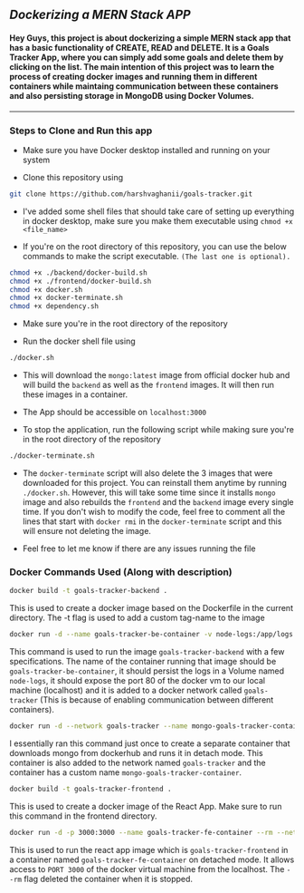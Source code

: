 ## ***Dockerizing a MERN Stack APP***

#### Hey Guys, this project is about dockerizing a simple MERN stack app that has a basic functionality of CREATE, READ and DELETE. It is a Goals Tracker App, where you can simply add some goals and delete them by clicking on the list. The main intention of this project was to learn the process of creating docker images and running them in different containers while maintaing communication between these containers and also persisting storage in MongoDB using Docker Volumes.

---

### Steps to Clone and Run this app

- Make sure you have Docker desktop installed and running on your system

- Clone this repository using 
```bash
git clone https://github.com/harshvaghanii/goals-tracker.git
```

- I've added some shell files that should take care of setting up everything in docker desktop, make sure you make them executable using `chmod +x <file_name>`

- If you're on the root directory of this repository, you can use the below commands to make the script executable. `(The last one is optional).`

```bash
chmod +x ./backend/docker-build.sh
chmod +x ./frontend/docker-build.sh
chmod +x docker.sh
chmod +x docker-terminate.sh
chmod +x dependency.sh
```

- Make sure you're in the root directory of the repository

- Run the docker shell file using
```bash 
./docker.sh
```

- This will download the `mongo:latest` image from official docker hub and will build the `backend` as well as the `frontend` images. It will then run these images in a container.

- The App should be accessible on `localhost:3000`

- To stop the application, run the following script while making sure you're in the root directory of the repository
```bash
./docker-terminate.sh
```

- The `docker-terminate` script will also delete the 3 images that were downloaded for this project. You can reinstall them anytime by running `./docker.sh`. However, this will take some time since it installs `mongo` image and also rebuilds the `frontend` and the `backend` image every single time. If you don't wish to modify the code, feel free to comment all the lines that start with `docker rmi` in the `docker-terminate` script and this will ensure not deleting the image.

- Feel free to let me know if there are any issues running the file


### Docker Commands Used (Along with description)

```bash
docker build -t goals-tracker-backend .
```

This is used to create a docker image based on the Dockerfile in the current directory. The -t flag is used to add a custom tag-name to the image

```bash
docker run -d --name goals-tracker-be-container -v node-logs:/app/logs -p 80:80 --rm --network goals-tracker goals-tracker-backend
```

This command is used to run the image `goals-tracker-backend` with a few specifications. The name of the container running that image should be `goals-tracker-be-container`, it should persist the logs in a Volume named `node-logs`, it should expose the port 80 of the docker vm to our local machine (localhost) and it is added to a docker network called `goals-tracker` (This is because of enabling communication between different containers).

```bash
docker run -d --network goals-tracker --name mongo-goals-tracker-container mongo
```

I essentially ran this command just once to create a separate container that downloads mongo from dockerhub and runs it in detach mode. This container is also added to the network named `goals-tracker` and the container has a custom name `mongo-goals-tracker-container`.

```bash
docker build -t goals-tracker-frontend .
```

This is used to create a docker image of the React App. Make sure to run this command in the frontend directory.

```bash
docker run -d -p 3000:3000 --name goals-tracker-fe-container --rm --network goals-tracker goals-tracker-frontend
```

This is used to run the react app image which is `goals-tracker-frontend` in a container named `goals-tracker-fe-container` on detached mode. It allows access to `PORT 3000` of the docker virtual machine from the localhost. The `--rm` flag deleted the container when it is stopped.